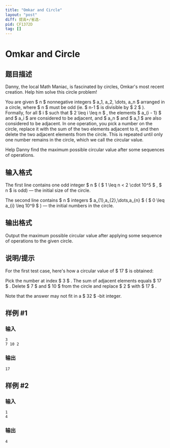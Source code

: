```yaml
---
title: "Omkar and Circle"
layout: "post"
diff: 提高+/省选-
pid: CF1372D
tag: []
---
```


# Omkar and Circle

## 题目描述

Danny, the local Math Maniac, is fascinated by circles, Omkar's most recent creation. Help him solve this circle problem!

You are given $ n $ nonnegative integers $ a_1, a_2, \dots,       a_n $ arranged in a circle, where $ n $ must be odd (ie. $ n-1 $ is divisible by $ 2 $ ). Formally, for all $ i $ such that $ 2 \leq i \leq n $ , the elements $ a_{i - 1} $ and $ a_i $ are considered to be adjacent, and $ a_n $ and $ a_1 $ are also considered to be adjacent. In one operation, you pick a number on the circle, replace it with the sum of the two elements adjacent to it, and then delete the two adjacent elements from the circle. This is repeated until only one number remains in the circle, which we call the circular value.

Help Danny find the maximum possible circular value after some sequences of operations.

## 输入格式

The first line contains one odd integer $ n $ ( $ 1 \leq n <       2 \cdot 10^5 $ , $ n $ is odd) — the initial size of the circle.

The second line contains $ n $ integers $ a_{1},a_{2},\dots,a_{n} $ ( $ 0 \leq a_{i} \leq 10^9 $ ) — the initial numbers in the circle.

## 输出格式

Output the maximum possible circular value after applying some sequence of operations to the given circle.

## 说明/提示

For the first test case, here's how a circular value of $ 17 $ is obtained:

Pick the number at index $ 3 $ . The sum of adjacent elements equals $ 17 $ . Delete $ 7 $ and $ 10 $ from the circle and replace $ 2 $ with $ 17 $ .

Note that the answer may not fit in a $ 32 $ -bit integer.

## 样例 #1

### 输入

```
3
7 10 2
```

### 输出

```
17
```

## 样例 #2

### 输入

```
1
4
```

### 输出

```
4
```


